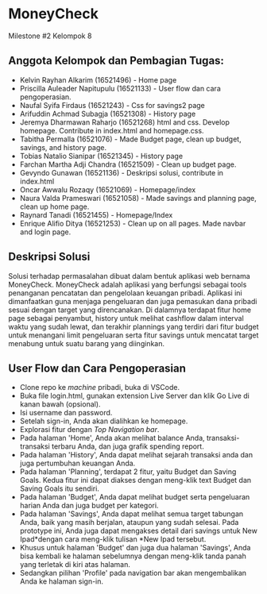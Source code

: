 # MoneyCheck
Milestone #2 Kelompok 8

## Anggota Kelompok dan Pembagian Tugas:
- Kelvin Rayhan Alkarim (16521496) - Home page
- Priscilla Auleader Napitupulu (16521133) - User flow dan cara pengoperasian.
- Naufal Syifa Firdaus (16521243) - Css for savings2 page
- Arifuddin Achmad Subagja (16521308) - History page
- Jeremya Dharmawan Raharjo (16521268) html and css. Develop homepage. Contribute in index.html and homepage.css.
- Tabitha Permalla (16521076) - Made Budget page, clean up budget, savings, and history page.
- Tobias Natalio Sianipar (16521345) - History page
- Farchan Martha Adji Chandra (16521509) - Clean up budget page.
- Gevyndo Gunawan (16521136) - Deskripsi solusi, contribute in index.html
- Oncar Awwalu Rozaqy (16521069) - Homepage/index
- Naura Valda Prameswari (16521058) - Made savings and planning page, clean up home page.
- Raynard Tanadi (16521455) - Homepage/Index
- Enrique Alifio Ditya (16521253) - Clean up on all pages. Made navbar and login page.

## Deskripsi Solusi
Solusi terhadap permasalahan dibuat dalam bentuk aplikasi web bernama MoneyCheck. MoneyCheck adalah aplikasi yang berfungsi sebagai tools penanganan pencatatan dan pengelolaan keuangan pribadi. Aplikasi ini dimanfaatkan guna menjaga pengeluaran dan juga pemasukan dana pribadi sesuai dengan target yang direncanakan. Di dalamnya terdapat fitur home page sebagai penyambut, history untuk melihat cashflow dalam interval waktu yang sudah lewat, dan terakhir plannings yang terdiri dari fitur budget untuk menangani limit pengeluaran serta fitur savings untuk mencatat target menabung untuk suatu barang yang diinginkan.

## User Flow dan Cara Pengoperasian
- Clone repo ke *machine* pribadi, buka di VSCode.
- Buka file login.html, gunakan extension Live Server dan klik Go Live di kanan bawah (opsional).
- Isi username dan password.
- Setelah sign-in, Anda akan dialihkan ke homepage.
- Explorasi fitur dengan *Top Navigation bar*.
- Pada halaman 'Home', Anda akan melihat balance Anda, transaksi-transaksi terbaru Anda, dan juga grafik spending report.
- Pada halaman 'History', Anda dapat melihat sejarah transaksi anda dan juga pertumbuhan keuangan Anda.
- Pada halaman 'Planning', terdapat 2 fitur, yaitu Budget dan Saving Goals. Kedua fitur ini dapat diakses dengan meng-klik text Budget dan Saving Goals itu sendiri.
- Pada halaman 'Budget', Anda dapat melihat budget serta pengeluaran harian Anda dan juga budget per kategori.
- Pada halaman 'Savings', Anda dapat melihat semua target tabungan Anda, baik yang masih berjalan, ataupun yang sudah selesai. Pada prototype ini, Anda juga dapat mengakses detail dari savings untuk New Ipad*dengan cara meng-klik tulisan *New Ipad tersebut.
- Khusus untuk halaman 'Budget' dan juga dua halaman 'Savings', Anda bisa kembali ke halaman sebelumnya dengan meng-klik tanda panah yang terletak di kiri atas halaman.
- Sedangkan pilihan 'Profile' pada navigation bar akan mengembalikan Anda ke halaman sign-in.
